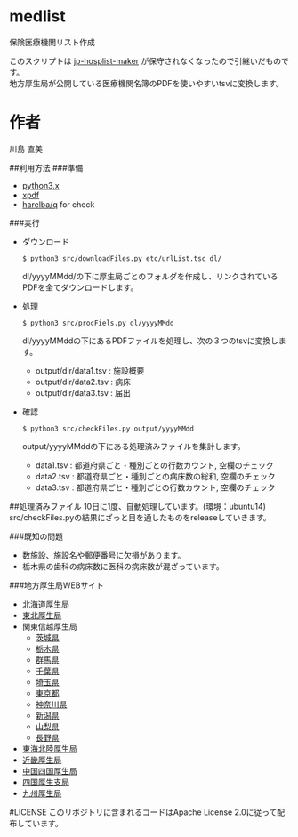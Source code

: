 # medlist
保険医療機関リスト作成

このスクリプトは [jp-hosplist-maker](https://github.com/hiromasah/jp-hosplist-maker) が保守されなくなったので引継いだものです。  
地方厚生局が公開している医療機関名簿のPDFを使いやすいtsvに変換します。

# 作者
川島 直美

##利用方法
###準備
* [python3.x](https://www.python.org/downloads/)
* [xpdf](http://www.foolabs.com/xpdf/download.html)
* [harelba/q](https://github.com/harelba/q) for check

###実行
* ダウンロード  
   ```
   $ python3 src/downloadFiles.py etc/urlList.tsc dl/
   ```  
    dl/yyyyMMdd/の下に厚生局ごとのフォルダを作成し、リンクされているPDFを全てダウンロードします。  
      
* 処理  
    ```
    $ python3 src/procFiels.py dl/yyyyMMdd
    ```  
    dl/yyyyMMddの下にあるPDFファイルを処理し、次の３つのtsvに変換します。
    * output/dir/data1.tsv : 施設概要
    * output/dir/data2.tsv : 病床
    * output/dir/data3.tsv : 届出
      
* 確認  
    ```
    $ python3 src/checkFiles.py output/yyyyMMdd
    ```  
    output/yyyyMMddの下にある処理済みファイルを集計します。
    * data1.tsv : 都道府県ごと・種別ごとの行数カウント, 空欄のチェック
    * data2.tsv : 都道府県ごと・種別ごとの病床数の総和, 空欄のチェック
    * data3.tsv : 都道府県ごと・種別ごとの行数カウント, 空欄のチェック  

##処理済みファイル
10日に1度、自動処理しています。(環境：ubuntu14)  
src/checkFiles.pyの結果にざっと目を通したものをreleaseしていきます。

###既知の問題
* 数施設、施設名や郵便番号に欠損があります。
* 栃木県の歯科の病床数に医科の病床数が混ざっています。

###地方厚生局WEBサイト
* [北海道厚生局](http://kouseikyoku.mhlw.go.jp/hokkaido/gyomu/gyomu/hoken_kikan/todokede_juri_ichiran.html)
* [東北厚生局](http://kouseikyoku.mhlw.go.jp/tohoku/gyomu/gyomu/hoken_kikan/itiran.html)
* 関東信越厚生局
    * [茨城県](http://kouseikyoku.mhlw.go.jp/kantoshinetsu/gyomu/bu_ka/ibaraki/)
    * [栃木県](http://kouseikyoku.mhlw.go.jp/kantoshinetsu/gyomu/bu_ka/tochigi/)
    * [群馬県](http://kouseikyoku.mhlw.go.jp/kantoshinetsu/gyomu/bu_ka/gunma/)
    * [千葉県](http://kouseikyoku.mhlw.go.jp/kantoshinetsu/gyomu/bu_ka/chiba/)
    * [埼玉県](http://kouseikyoku.mhlw.go.jp/kantoshinetsu/gyomu/bu_ka/shido_kansa/)
    * [東京都](http://kouseikyoku.mhlw.go.jp/kantoshinetsu/gyomu/bu_ka/tokyo/)
    * [神奈川県](http://kouseikyoku.mhlw.go.jp/kantoshinetsu/gyomu/bu_ka/kanagawa/)
    * [新潟県](http://kouseikyoku.mhlw.go.jp/kantoshinetsu/gyomu/bu_ka/niigata/)
    * [山梨県](http://kouseikyoku.mhlw.go.jp/kantoshinetsu/gyomu/bu_ka/yamanashi/)
    * [長野県](http://kouseikyoku.mhlw.go.jp/kantoshinetsu/gyomu/bu_ka/nagano/)
* [東海北陸厚生局](http://kouseikyoku.mhlw.go.jp/tokaihokuriku/gyomu/gyomu/hoken_kikan/shitei.html)
* [近畿厚生局](http://kouseikyoku.mhlw.go.jp/kinki/gyomu/gyomu/hoken_kikan/shitei_jokyo.html)
* [中国四国厚生局](http://kouseikyoku.mhlw.go.jp/chugokushikoku/chousaka/chousaka01.html)
* [四国厚生支局](http://kouseikyoku.mhlw.go.jp/shikoku/gyomu/gyomu/hoken_kikan/shitei/)
* [九州厚生局](http://kouseikyoku.mhlw.go.jp/kyushu/gyomu/gyomu/hoken_kikan/)

#LICENSE
このリポジトリに含まれるコードはApache License 2.0に従って配布しています。
